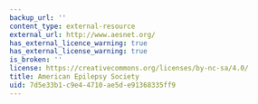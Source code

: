 ```yaml
---
backup_url: ''
content_type: external-resource
external_url: http://www.aesnet.org/
has_external_licence_warning: true
has_external_license_warning: true
is_broken: ''
license: https://creativecommons.org/licenses/by-nc-sa/4.0/
title: American Epilepsy Society
uid: 7d5e33b1-c9e4-4710-ae5d-e91368335ff9
---
```

